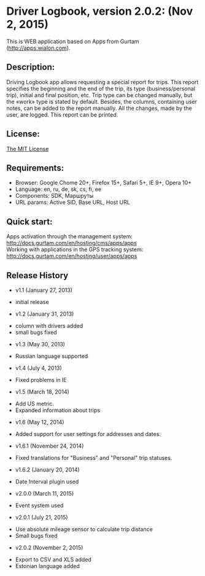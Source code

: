 # Driver Logbook, version 2.0.2: (Nov 2, 2015)
This is WEB application based on Apps from Gurtam (http://apps.wialon.com).

## Description:
Driving Logbook app allows requesting a special report for trips. This report specifies the beginning and the end of the trip, its type (business/personal trip), initial and final position, etc. Trip type can be changed manually, but the «work» type is stated by default.
Besides, the columns, containing user notes, can be added to the report manually. All the changes, made by the user, are logged. This report can be printed.

## License:
[The MIT License](../master/LICENSE-MIT)

## Requirements:
 * Browser: Google Chome 20+, Firefox 15+, Safari 5+, IE 9+, Opera 10+
 * Language: en, ru, de, sk, cs, fi, ee
 * Components: SDK, Маршруты
 * URL params: Active SID, Base URL, Host URL

## Quick start:
Apps activation through the management system: http://docs.gurtam.com/en/hosting/cms/apps/apps  
Working with applications in the GPS tracking system: http://docs.gurtam.com/en/hosting/user/apps/apps

## Release History
 * v1.1 (January 27, 2013)  
- initial release

 * v1.2 (January 31, 2013)
- column with drivers added
- small bugs fixed

 * v1.3 (May 30, 2013)
- Russian language supported

 * v1.4 (July 4, 2013)
- Fixed problems in IE

 * v1.5 (March 18, 2014)
- Add US metric.
- Expanded information about trips

 * v1.6 (May 12, 2014)
- Added support for user settings for addresses and dates.

 * v1.6.1 (November 24, 2014)
- Fixed translations for "Business" and "Personal" trip statuses.

 * v1.6.2 (January 20, 2014)
- Date Interval plugin used

 * v2.0.0 (March 11, 2015)
- Event system used

 * v2.0.1 (July 21, 2015)
- Use absolute mileage sensor to calculate trip distance
- Small bugs fixed

 * v2.0.2 (November 2, 2015)
- Export to CSV and XLS added
- Estonian language added
